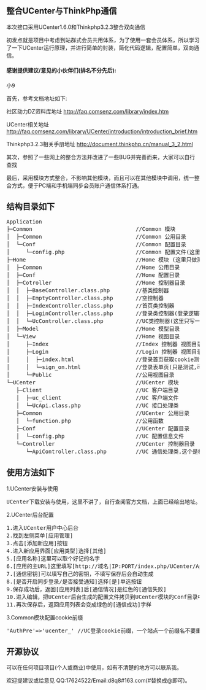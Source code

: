 ﻿## 整合UCenter与ThinkPhp通信
本次接口采用UCenter1.6.0和Thinkphp3.2.3整合双向通信

初发点就是项目中考虑到站群式会员共用体系，为了使用一套会员体系，所以学习了一下UCenter运行原理，并进行简单的封装，简化代码逻辑，配置简单，双向通信。

#### 感谢提供建议/意见的小伙伴们(排名不分先后):
<pre>
小9
</pre>

首先，参考文档地址如下:

社区动力DZ资料库地址 http://faq.comsenz.com/library/index.htm

UCenter相关地址 http://faq.comsenz.com/library/UCenter/introduction/introduction_brief.htm

Thinkphp3.2.3相关手册地址 http://document.thinkphp.cn/manual_3_2.html

其次，参照了一些网上的整合方法并改进了一些BUG并完善而来，大家可以自行查找

最后，采用模块方式整合，不影响其他模块，而且可以在其他模块中调用，统一整合方式，便于PC端和手机端同步会员账户通信体系打通。

## 结构目录如下

<pre>
Application
├─Common                                //Common 模块
│  ├─Common                             //Common 公用目录
│  └─Conf                               //Common 配置目录
│     └─config.php                      //Common 配置文件(这里可以配置cookie前缀,每个站点一个,防止冲突)
├─Home                                  //Home 模块 (这里只做测试用,便于你自己理解)
│  ├─Common                             //Home 公用目录
│  ├─Conf                               //Home 配置目录
│  ├─Cotroller                          //Home 控制器目录
│  │  ├─BaseController.class.php        //基类控制器
│  │  ├─EmptyController.class.php       //空控制器
│  │  ├─IndexController.class.php       //首页类控制器
│  │  ├─LoginController.class.php       //登录类控制器(登录逻辑在这个里面处理)
│  │  └─UcController.class.php          //UC类控制器(这里只写一些基础示例,个人可以自行完善)
│  ├─Model                              //Home 模型目录
│  └─View                               //Home 视图目录
│     ├─Index                           //Index 控制器 视图目录
│     ├─Login                           //Login 控制器 视图目录
│     │  ├─index.html                   //登录首页获取cookie测试
│     │  └─sign_on.html                 //登录表单页(只是测试,可自己完善,如果注册需自己完善,可以借鉴这个)
│     └─Public                          //公用视图目录
└─UCenter                               //UCenter 模块
   ├─Client                             //UC 客户端目录
   │  ├─uc_client                       //UC 客户端文件
   │  └─UcApi.class.php                 //UC 接口处理类
   ├─Common                             //UCenter 公用目录
   │  └─function.php                    //公用函数
   ├─Conf                               //UCenter 配置目录
   │  └─config.php                      //UC 配置信息文件
   └─Controller                         //UCenter 控制器目录
      └─ApiController.class.php         //UC 通信处理类,这个是核心类,在UCenter后台配置(可以自行写你的逻辑)
</pre>

## 使用方法如下

1.UCenter安装与使用
<pre>
UCenter下载安装与使用，这里不讲了，自行查阅官方文档，上面已经给出地址。
</pre>
2.UCenter后台配置
<pre>
1.进入UCenter用户中心后台
2.找到左侧菜单[应用管理]
3.点击[添加新应用]按钮
4.进入新应用界面[应用类型]选择[其他]
5.[应用名称]这里可以取个好记的名字
6.[应用的主URL]这里填写[http://域名|IP:PORT/index.php/UCenter/Api]
7.[通信密钥]可以填写自己的密钥，不填写保存后会自动生成
8.[是否开启同步登录/是否接受通知]选择[是]单选按钮
9.保存成功后，返回[应用列表]后[通信情况]是红色的[通信失败]
10.进入编辑，把UCenter后台生成的配置文件拷贝到UCenter模块的Conf目录中的config.php文件中保存即可(可参考我写的文件)
11.再次保存后，返回应用列表会变成绿色的[通信成功]字样
</pre>
3.Common模块配置cookie前缀
<pre>
'AuthPre'=>'ucenter_' //UC登录cookie前缀，一个站点一个前缀名不要重复
</pre>

## 开源协议

可以在任何项目项目(个人或商业)中使用，如有不清楚的地方可以联系我。

欢迎提建议或给意见 QQ:17624522/Email:d8q8#163.com(#替换成@即可)。